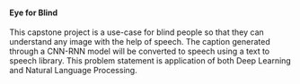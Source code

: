 #### Eye for Blind
This capstone project is a use-case for blind people so that they can understand any image with the help of speech. The caption generated through a CNN-RNN model will be converted to speech using a text to speech library. This problem statement is application of both Deep Learning and Natural Language Processing.
